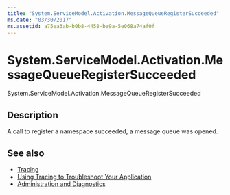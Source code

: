 ```yaml
---
title: "System.ServiceModel.Activation.MessageQueueRegisterSucceeded"
ms.date: "03/30/2017"
ms.assetid: a75ea3ab-b0b8-4458-be9a-5e068a74af0f
---
```

# System.ServiceModel.Activation.MessageQueueRegisterSucceeded
System.ServiceModel.Activation.MessageQueueRegisterSucceeded  
  
## Description  
 A call to register a namespace succeeded, a message queue was opened.  
  
## See also

- [Tracing](index.md)
- [Using Tracing to Troubleshoot Your Application](using-tracing-to-troubleshoot-your-application.md)
- [Administration and Diagnostics](../index.md)
